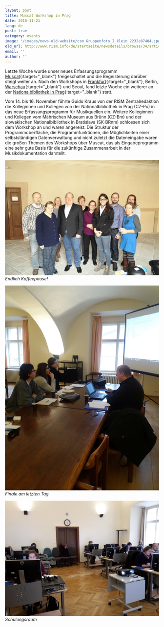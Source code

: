 ```yaml
---
layout: post
title: Muscat Workshop in Prag
date: 2016-11-21
lang: de
post: true
category: events
image: "/images/news-old-website/csm_Gruppenfoto_I_klein_2232e87404.jpg"
old_url: http://www.rism.info/de/startseite/newsdetails/browse/34/article/64/muscat-workshop-in-prague.html
email: ''
author: ''
---
```


Letzte Woche wurde unser neues Erfassungsprogramm [Muscat](/new_at_rism/2016/11/14/welcome-muscat.html){:target="_blank"} freigeschaltet und die Begeisterung darüber steigt weiter an. Nach den Workshops in [Frankfurt](/events/2016/10/17/countdown-to-muscat.html){:target="_blank"}, Berlin, [Warschau](/events/2016/11/03/muscat-workshop-in-warsaw.html){:target="_blank"} und Seoul, fand letzte Woche ein weiterer an der [Nationalbibliothek in Prag](http://www.en.nkp.cz/){:target="_blank"} statt.

Vom 14. bis 16. November führte Guido Kraus von der RISM Zentralredaktion die Kolleginnen und Kollegen von der Nationalbibliothek in Prag (CZ-Pu) in das neue Erfassungsprogramm für Musikquellen ein. Weitere Kolleginnen und Kollegen vom Mährischen Museum aus Brünn (CZ-Bm) und der slowakischen Nationalbibliothek in Bratislava (SK-BRnm) schlossen sich dem Workshop an und waren angereist. Die Struktur der Programmoberfläche, die Programmfunktionen, die Möglichkeiten einer selbstständigen Datenverwaltung und nicht zuletzt die Dateneingabe waren die großen Themen des Workshops über Muscat, das als Eingabeprogramm eine sehr gute Basis für die zukünftige Zusammenarbeit in der Musikdokumentation darstellt.


![Group photo](/resources-old-website/news/Gruppenfoto_II.jpg)
_Endlich Kaffeepause!_

![Training in progress](/resources-old-website/news/Workshop_training.jpg)
_Finale am letzten Tag_

![Workshop room](/resources-old-website/news/Seminarraum.jpg)
_Schulungsraum_